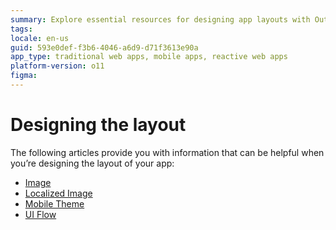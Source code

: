 ```yaml
---
summary: Explore essential resources for designing app layouts with OutSystems 11 (O11), including guides on images, localized images, mobile themes, and UI flows.
tags: 
locale: en-us
guid: 593e0def-f3b6-4046-a6d9-d71f3613e90a
app_type: traditional web apps, mobile apps, reactive web apps
platform-version: o11
figma:
---
```


# Designing the layout

The following articles provide you with information that can be helpful when you’re designing the layout of your app: 

* [Image](../lang/auto/class-image.md)
* [Localized Image](../lang/auto/class-localized-image.md)
* [Mobile Theme](../lang/auto/class-mobile-theme.md)
* [UI Flow](../lang/auto/class-ui-flow.md)

